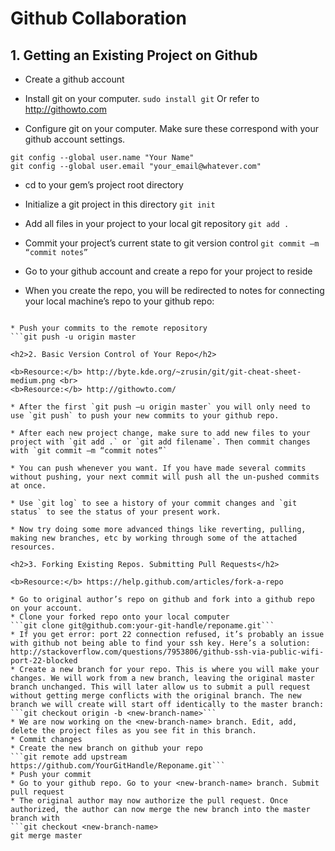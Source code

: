 <h1>Github Collaboration</h1>

<h2>1. Getting an Existing Project on Github</h2>

* Create a github account

* Install git on your computer. `sudo install git` Or refer to <a href="http://githowto.com">http://githowto.com </a>
	
* Configure git on your computer. Make sure these correspond with your github account settings.
```
git config --global user.name "Your Name"
git config --global user.email "your_email@whatever.com"
```
	
* cd to your gem’s project root directory

* Initialize a git project in this directory `git init`

* Add all files in your project to your local git repository `git add .`

* Commit your project’s current state to git version control `git commit –m “commit notes”`

* Go to your github account and create a repo for your project to reside

* When you create the repo, you will be redirected to notes for connecting your local machine’s repo to your github repo:
```git remote add origin git@github.com:github-handle/repo-name.git

* Push your commits to the remote repository 
```git push -u origin master
 
<h2>2. Basic Version Control of Your Repo</h2>

<b>Resource:</b> http://byte.kde.org/~zrusin/git/git-cheat-sheet-medium.png <br>
<b>Resource:</b> http://githowto.com/

* After the first `git push –u origin master` you will only need to use `git push` to push your new commits to your github repo.

* After each new project change, make sure to add new files to your project with `git add .` or `git add filename`. Then commit changes with `git commit –m “commit notes”`

* You can push whenever you want. If you have made several commits without pushing, your next commit will push all the un-pushed commits at once.

* Use `git log` to see a history of your commit changes and `git status` to see the status of your present work.

* Now try doing some more advanced things like reverting, pulling, making new branches, etc by working through some of the attached resources.

<h2>3. Forking Existing Repos. Submitting Pull Requests</h2>

<b>Resource:</b> https://help.github.com/articles/fork-a-repo

* Go to original author’s repo on github and fork into a github repo on your account.
* Clone your forked repo onto your local computer 
```git clone git@github.com:your-git-handle/reponame.git```
* If you get error: port 22 connection refused, it’s probably an issue with github not being able to find your ssh key. Here’s a solution: http://stackoverflow.com/questions/7953806/github-ssh-via-public-wifi-port-22-blocked
* Create a new branch for your repo. This is where you will make your changes. We will work from a new branch, leaving the original master branch unchanged. This will later allow us to submit a pull request without getting merge conflicts with the original branch. The new branch we will create will start off identically to the master branch:
```git checkout origin -b <new-branch-name>```
* We are now working on the <new-branch-name> branch. Edit, add, delete the project files as you see fit in this branch.
* Commit changes
* Create the new branch on github your repo
```git remote add upstream https://github.com/YourGitHandle/Reponame.git```
* Push your commit
* Go to your github repo. Go to your <new-branch-name> branch. Submit pull request
* The original author may now authorize the pull request. Once authorized, the author can now merge the new branch into the master branch with 
```git checkout <new-branch-name>
git merge master
```


